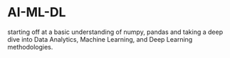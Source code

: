 # AI-ML-DL
starting off at a basic understanding of numpy, pandas and taking a deep dive into Data Analytics, Machine Learning, and Deep Learning methodologies.
